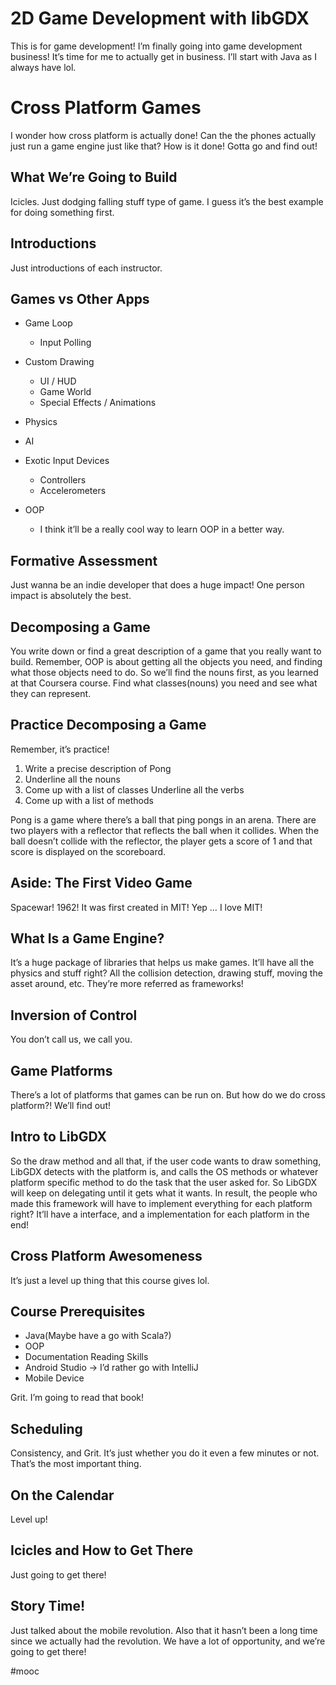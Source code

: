 # 2D Game Development with libGDX
This is for game development! I’m finally going into game development business! It’s time for me to actually get in business. I’ll start with Java as I always have lol. 

# Cross Platform Games
I wonder how cross platform is actually done! Can the the phones actually just run a game engine just like that? How is it done! Gotta go and find out!

## What We’re Going to Build
Icicles. Just dodging falling stuff type of game. I guess it’s the best example for doing something first. 

## Introductions
Just introductions of each instructor. 

## Games vs Other Apps
* Game Loop
	* Input Polling
* Custom Drawing
	* UI / HUD
	* Game World
	* Special Effects / Animations

* Physics
* AI
* Exotic Input Devices
	* Controllers
	* Accelerometers
* OOP
	* I think it’ll be a really cool way to learn OOP in a better way.

## Formative Assessment
Just wanna be an indie developer that does a huge impact! One person impact is absolutely the best.

## Decomposing a Game
You write down or find a great description of a game that you really want to build. Remember, OOP is about getting all the objects you need, and finding what those objects need to do. So we’ll find the nouns first, as you learned at that Coursera course. 
 Find what classes(nouns) you need and see what they can represent. 

## Practice Decomposing a Game
Remember, it’s practice!
1. Write a precise description of Pong
2. Underline all the nouns
3. Come up with a list of classes Underline all the verbs
4. Come up with a list of methods

Pong is a game where there’s a ball that ping pongs in an arena. There are two players with a reflector that reflects the ball when it collides. When the ball doesn’t collide with the reflector, the player gets a score of 1 and that score is displayed on the scoreboard. 

## Aside: The First Video Game
Spacewar! 1962! It was first created in MIT! Yep … I love MIT!

## What Is a Game Engine?
It’s a huge package of libraries that helps us make games. It’ll have all the physics and stuff right? All the collision detection, drawing stuff, moving the asset around, etc. 
 They’re more referred as frameworks!

## Inversion of Control
You don’t call us, we call you. 

## Game Platforms
There’s a lot of platforms that games can be run on. But how do we do cross platform?! We’ll find out!

## Intro to LibGDX
So the draw method and all that, if the user code wants to draw something, LibGDX detects with the platform is, and calls the OS methods or whatever platform specific method to do the task that the user asked for. So LibGDX will keep on delegating until it gets what it wants. In result, the people who made this framework will have to implement everything for each platform right? It’ll have a interface, and a implementation for each platform in the end!

## Cross Platform Awesomeness
It’s just a level up thing that this course gives lol.

## Course Prerequisites
* Java(Maybe have a go with Scala?)
* OOP
* Documentation Reading Skills
* Android Studio -> I’d rather go with IntelliJ
* Mobile Device

Grit. I’m going to read that book!

## Scheduling
Consistency, and Grit. It’s just whether you do it even a few minutes or not. That’s the most important thing. 

## On the Calendar
Level up!

## Icicles and How to Get There
Just going to get there! 

## Story Time!
Just talked about the mobile revolution. Also that it hasn’t been a long time since we actually had the revolution. We have a lot of opportunity, and we’re going to get there!

#mooc